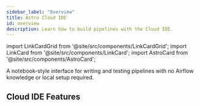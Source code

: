 ```yaml
---
sidebar_label: "Overview"
title: Astro Cloud IDE
id: overview
description: Learn how to build pipelines with the Cloud IDE.
---
```


import LinkCardGrid from '@site/src/components/LinkCardGrid';
import LinkCard from '@site/src/components/LinkCard';
import AstroCard from '@site/src/components/AstroCard';

<p class="DocItem__header-description">
  A notebook-style interface for writing and testing pipelines with no Airflow knowledge or local setup required.
</p>

## Cloud IDE Features

<LinkCardGrid>
  <LinkCard
    label="Focus on task logic"
    description="Turn everyday Python and SQL into Airflow-ready DAG files that follow the latest best practices."
  />
  <LinkCard
    label="Handle data seamlessly"
    description="Pass data directly from one task to another via our familiar, notebook-style interface. No configuration required."
  />
  <LinkCard
    label="Standardize on Airflow primitives"
    description="Produce a best-practice Airflow DAG file that leverages the latest-and-greatest APIs from the Airflow & Astronomer communities."
  />
  <LinkCard
    label="Auto-generate your DAG"
    description="Your dependency graph is auto-generated based on data references in your SQL and Python code."
  />
  <LinkCard
    label="Commit your changes to Git"
    description="Check your pipeline into a Git repository with our built-in, easy-to-use Git integration."
  />
  <LinkCard
    label="Deploy with the click of a button"
    description="Using our out-of-the-box CI/CD, you can deploy your DAG to Astro in just a few clicks."
  />
</LinkCardGrid>

<AstroCard />
